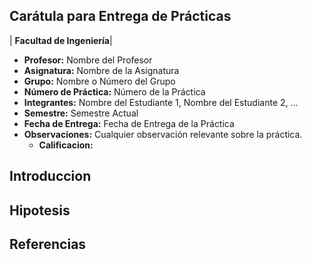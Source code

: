 

## Carátula para Entrega de Prácticas                  

| **Facultad de Ingeniería**|


- **Profesor:** Nombre del Profesor
- **Asignatura:** Nombre de la Asignatura
- **Grupo:** Nombre o Número del Grupo
- **Número de Práctica:** Número de la Práctica
- **Integrantes:** Nombre del Estudiante 1, Nombre del Estudiante 2, ...
- **Semestre:** Semestre Actual
- **Fecha de Entrega:** Fecha de Entrega de la Práctica
- **Observaciones:** Cualquier observación relevante sobre la práctica.
    - **Calificacion:**


## Introduccion

## Hipotesis

## Referencias
